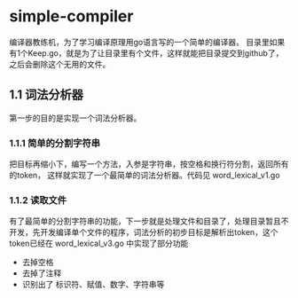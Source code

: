 
# simple-compiler

编译器教练机，为了学习编译原理用go语言写的一个简单的编译器。
目录里如果有1个Keep.go，就是为了让目录里有个文件，这样就能把目录提交到github了，
之后会删除这个无用的文件。

## 1.1 词法分析器

第一步的目的是实现一个词法分析器。

### 1.1.1 简单的分割字符串

把目标再缩小下，编写一个方法，入参是字符串，按空格和换行符分割，返回所有的token， 这样就实现了一个最简单的词法分析器。代码见 word_lexical_v1.go

### 1.1.2 读取文件

有了最简单的分割字符串的功能，下一步就是处理文件和目录了，处理目录暂且不开发，先开发编译单个文件的程序，词法分析的初步目标是解析出token，这个 token已经在 word_lexical_v3.go 中实现了部分功能

- 去掉空格
- 去掉了注释
- 识别出了 标识符、赋值、数字、字符串等


